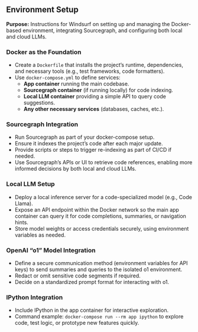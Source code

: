 ## Environment Setup

**Purpose:** Instructions for Windsurf on setting up and managing the Docker-based environment, integrating Sourcegraph, and configuring both local and cloud LLMs.

### Docker as the Foundation

- Create a `Dockerfile` that installs the project’s runtime, dependencies, and necessary tools (e.g., test frameworks, code formatters).
- Use `docker-compose.yml` to define services:
  - **App container** running the main codebase.
  - **Sourcegraph container** (if running locally) for code indexing.
  - **Local LLM container** providing a simple API to query code suggestions.
  - **Any other necessary services** (databases, caches, etc.).

### Sourcegraph Integration

- Run Sourcegraph as part of your docker-compose setup.
- Ensure it indexes the project’s code after each major update.
- Provide scripts or steps to trigger re-indexing as part of CI/CD if needed.
- Use Sourcegraph’s APIs or UI to retrieve code references, enabling more informed decisions by both local and cloud LLMs.

### Local LLM Setup

- Deploy a local inference server for a code-specialized model (e.g., Code Llama).
- Expose an API endpoint within the Docker network so the main app container can query it for code completions, summaries, or navigation hints.
- Store model weights or access credentials securely, using environment variables as needed.

### OpenAI “o1” Model Integration

- Define a secure communication method (environment variables for API keys) to send summaries and queries to the isolated o1 environment.
- Redact or omit sensitive code segments if required.
- Decide on a standardized prompt format for interacting with o1.

### IPython Integration

- Include IPython in the app container for interactive exploration.
- Command example: `docker-compose run --rm app ipython` to explore code, test logic, or prototype new features quickly.